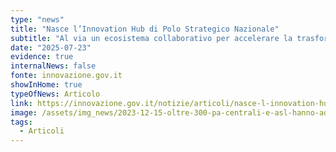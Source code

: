 ```yaml
---
type: "news"
title: "Nasce l’Innovation Hub di Polo Strategico Nazionale"
subtitle: "Al via un ecosistema collaborativo per accelerare la trasformazione digitale della Pubblica Amministrazione"
date: "2025-07-23"
evidence: true
internalNews: false
fonte: innovazione.gov.it
showInHome: true
typeOfNews: Articolo
link: https://innovazione.gov.it/notizie/articoli/nasce-l-innovation-hub-di-polo-strategico-nazionale/
image: /assets/img_news/2023-12-15-oltre-300-pa-centrali-e-asl-hanno-aderito-agli-avvisi-per-migrare-dati-e-servizi-al-psn.png
tags:
  - Articoli
---
```



